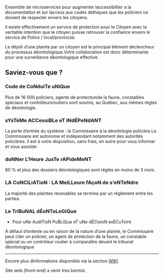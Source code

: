Ensemble de microservices pour augmenter laccessibiliter a la documentation et sur laccess aux codes dethiques que les policiers ce doivent de respecter envers les citoyens.

Il existe effectivement un service de protection pour le Citoyen avec la veritable intention que le citoyen puisse retrouver la confiance envers le service de Police / local/provincial.

Le dépôt d’une plainte par un citoyen est le principal élément déclencheur du processus déontologique.Votre collaboration est donc déterminante pour une surveillance déontologique effective.


## Saviez-vous que ?
### Code de CoNduiTe uNiQue
Plus de 16 000 policiers, agents de protectionde la    faune, constables spéciaux et contrôleursroutiers sont soumis, au Québec, aux mêmes règles de déontologie.

### sYsTèMe ACCessiBLe eT iNdÉPeNdANT
La porte d’entrée du système : le Commissaire à   la déontologie policière.Le Commissaire est autonome et indépendant notamment des autorités policières. il est à votre disposition, sans frais, en autre pour vous informer et vous assister.

### doNNer L’Heure JusTe rAPideMeNT
80 % et plus des dossiers déontologiques sont réglés en moins de 3 mois.

### LA CoNCiLiATioN : LA MeiLLeure fAçoN de s’eNTeNdre
La majorité des plaintes recevables se termine par un règlement entre les parties.

### Le TriBuNAL dÉoNToLoGiQue 
-  Pour uNe  AudiTioN PuBLiQue  eT uNe  dÉCisioN exÉCuToire 

À défaut d’entente ou en raison de la nature d’une plainte, le Commissaire peut citer un policier, un agent de protection de la faune, un constable spécial ou un contrôleur routier à comparaître devant le tribunal déontologique

---------------
Encore plus dinformations disponible via la section [WIKI](https://github.com/BunkersCo/Citizen.smart.protection)

Site web (front-end) a venir tres bientot.
